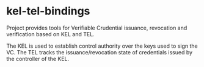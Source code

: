 # kel-tel-bindings

Project provides tools for Verifiable Crudential issuance, revocation and verification based on KEL and TEL.

The KEL is used to establish control authority over the keys used to sign the VC. The TEL tracks the issuance/revocation state of credentials issued by the controller of the KEL.
